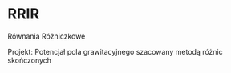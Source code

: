 # RRIR

Równania Różniczkowe

Projekt: Potencjał pola grawitacyjnego szacowany metodą różnic skończonych
